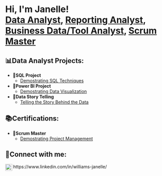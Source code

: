 <h1>Hi, I'm Janelle! <br/><a 
href="https://www.linkedin.com/in/williams-janelle/">Data Analyst</a>, <a
href=>Reporting Analyst</a>, <a
href=>Business Data/Tool Analyst</a>, <a
href=>Scrum Master</a></h1>

<h2>📊Data Analyst Projects:</h2>

- <b>💾SQL Project</b>
  - [Demostrating SQL Techniques](https://github.com/jciwilliams/SQL_Techniques.git)
- <b>🎨Power BI Project</b>
  - [Demostrating Data Visualization](https://jciwilliams.github.io/)
- <b>📝Data Story Telling</b>
  - [Telling the Story Behind the Data](https://jciwilliams.github.io/)

<h2>📚Certifications:</h2>

- <b>🧐Scrum Master</b>
  - [Demostrating Project Management](https://jciwilliams.github.io/)
    
<h2>📱Connect with me:</h2>
<img align="left" alt="JanelleWilliams | LinkedIn" width="22px" src="https://cdn.jsdelivr.net/npm/simple-icons@v3/icons/linkedin.svg" />
https://www.linkedin.com/in/williams-janelle/
